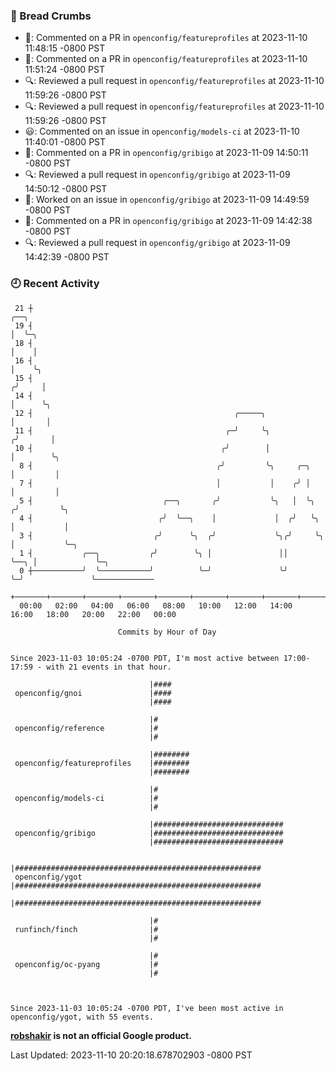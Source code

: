 ### 🍞 Bread Crumbs

 * 💬: Commented on a PR in  `openconfig/featureprofiles` at 2023-11-10 11:48:15 -0800 PST
 * 💬: Commented on a PR in  `openconfig/featureprofiles` at 2023-11-10 11:51:24 -0800 PST
 * 🔍: Reviewed a pull request in  `openconfig/featureprofiles` at 2023-11-10 11:59:26 -0800 PST
 * 🔍: Reviewed a pull request in  `openconfig/featureprofiles` at 2023-11-10 11:59:26 -0800 PST
 * 😃: Commented on an issue in `openconfig/models-ci` at 2023-11-10 11:40:01 -0800 PST
 * 💬: Commented on a PR in  `openconfig/gribigo` at 2023-11-09 14:50:11 -0800 PST
 * 🔍: Reviewed a pull request in  `openconfig/gribigo` at 2023-11-09 14:50:12 -0800 PST
 * 👀: Worked on an issue in `openconfig/gribigo` at 2023-11-09 14:49:59 -0800 PST
 * 💬: Commented on a PR in  `openconfig/gribigo` at 2023-11-09 14:42:38 -0800 PST
 * 🔍: Reviewed a pull request in  `openconfig/gribigo` at 2023-11-09 14:42:39 -0800 PST

### 🕘 Recent Activity
```
 21 ┼                                                                        ╭──╮
 19 ┤                                                                        │  ╰─╮
 18 ┤                                                                        │    │
 16 ┤                                                                        │    ╰╮
 15 ┤                                                                       ╭╯     │
 14 ┤                                                                       │      ╰╮
 12 ┤                                             ╭─────╮                   │       │
 11 ┤                                           ╭─╯     ╰╮                 ╭╯       │
 10 ┤                                          ╭╯        │                 │        ╰╮
  8 ┤                                         ╭╯         ╰╮     ╭─╮        │         │
  7 ┤                                         │           │    ╭╯ │        │         │
  5 ┤                             ╭──╮       ╭╯           ╰╮   │  ╰╮      ╭╯         ╰╮
  4 ┤                            ╭╯  ╰──╮    │             │  ╭╯   ╰╮     │           │
  3 ┤                           ╭╯      ╰╮  ╭╯             ╰╮╭╯     ╰╮    │           ╰─╮
  1 ┤           ╭──╮           ╭╯        ╰╮ │               ││       ╰──╮ │             ╰─╮
  0 ┼───────────╯  ╰───────────╯          ╰─╯               ╰╯          ╰─╯               ╰─────────────
    +───────+───────+───────+───────+───────+───────+───────+───────+───────+───────+───────+───────+────
  00:00   02:00   04:00   06:00   08:00   10:00   12:00   14:00   16:00   18:00   20:00   22:00   00:00   

						Commits by Hour of Day


Since 2023-11-03 10:05:24 -0700 PDT, I'm most active between 17:00-17:59 - with 21 events in that hour.

```



```
                               |####
 openconfig/gnoi               |####
                               |####

                               |#
 openconfig/reference          |#
                               |#

                               |########
 openconfig/featureprofiles    |########
                               |########

                               |#
 openconfig/models-ci          |#
                               |#

                               |#############################
 openconfig/gribigo            |#############################
                               |#############################

                               |#######################################################
 openconfig/ygot               |#######################################################
                               |#######################################################

                               |#
 runfinch/finch                |#
                               |#

                               |#
 openconfig/oc-pyang           |#
                               |#



Since 2023-11-03 10:05:24 -0700 PDT, I've been most active in openconfig/ygot, with 55 events.

```
**[robshakir](mailto:robjs@google.com) is not an official Google product.**  


Last Updated: 2023-11-10 20:20:18.678702903 -0800 PST

